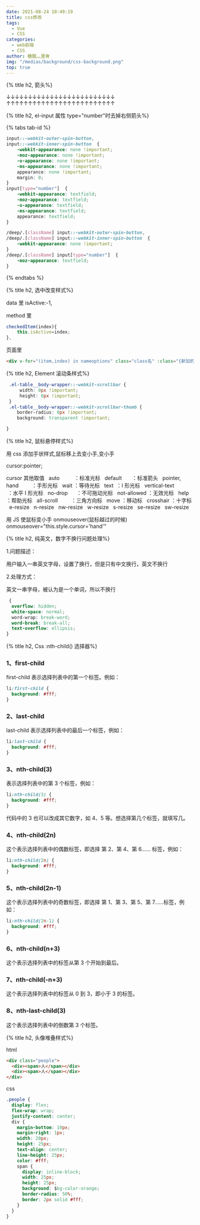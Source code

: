 ```yaml
---
date: 2021-08-24 10:49:19
title: css修改
tags:
  - Vue
  - CSS
categories:
  - web前端
  - CSS
author: 糖醋灬里脊
img: "/medias/background/css-background.png"
top: true
---
```


{% title h2, 箭头%}

↓↓↓↓↓↓↓↓↓↓↓↓↓↓↓↓↓↓↓↓↓↓↓↓↓  
↑↑↑↑↑↑↑↑↑↑↑↑↑↑↑↑↑↑↑↑↑↑↑↑↑

{% title h2, el-input 属性 type="number"时去掉右侧箭头%}

{% tabs tab-id %}

<!-- tab 本人使用过的 -->

```css
input::-webkit-outer-spin-button,
input::-webkit-inner-spin-button  {
    -webkit-appearance: none !important;
    -moz-appearance: none !important;
    -o-appearance: none !important;
    -ms-appearance: none !important;
    appearance: none !important;
    margin: 0;
}
input[type="number"]  {
    -webkit-appearance: textfield;
    -moz-appearance: textfield;
    -o-appearance: textfield;
    -ms-appearance: textfield;
    appearance: textfield;
}
```

<!-- endtab -->

<!-- tab 未确定好不好用的 -->

```css
/deep/.[className] input::-webkit-outer-spin-button,
/deep/.[className] input::-webkit-inner-spin-button  {
    -webkit-appearance: none !important;
}
/deep/.[className] input[type="number"]  {
    -moz-appearance: textfield;
}
```

<!-- endtab -->

{% endtabs %}

{% title h2, 选中改变样式%}

data 里
isActive:-1,

method 里

```js
checkedItem(index){
	this.isActive=index;
},
```

页面里

```html
<div v-for="(item,index) in nameoptions" class="class名" :class="{新加的class样式:index==isActive}" @click="checkItem(index)>{{item.name}}</div>
```

{% title h2, Element 滚动条样式%}

```css
 .el-table__body-wrapper::-webkit-scrollbar {
     width: 0px !important;
     height: 0px !important;
 }
 .el-table__body-wrapper::-webkit-scrollbar-thumb {
    border-radius: 0px !important;
    background: transparent !important;

}
```

{% title h2, 鼠标悬停样式%}

用 css 添加手状样式,鼠标移上去变小手,变小手

cursor:pointer;

cursor 其他取值  
auto          ：标准光标  
default       ：标准箭头  
pointer, hand         ：手形光标  
wait ：等待光标  
text  ：I 形光标  
vertical-text          ：水平 I 形光标  
no-drop      ：不可拖动光标  
not-allowed ：无效光标  
help ：帮助光标  
all-scroll         ：三角方向标  
move ：移动标  
crosshair ：十字标  
e-resize  
n-resize  
nw-resize  
w-resize  
s-resize  
se-resize  
sw-resize

用 JS 使鼠标变小手 onmouseover(鼠标越过的时候)
onmouseover="this.style.cursor='hand'"

{% title h2, 纯英文，数字不换行问题处理%}

1.问题描述：

用户输入一串英文字母，设置了换行，但是只有中文换行，英文不换行

2.处理方式：

英文一串字母，被认为是一个单词，所以不换行

```css
 {
  overflow: hidden;
  white-space: normal;
  word-wrap: break-word;
  word-break: break-all;
  text-overflow: ellipsis;
}
```

{% title h2, Css :nth-child() 选择器%}

### 1、first-child

first-child 表示选择列表中的第一个标签。例如：

```css
li:first-child {
  background: #fff;
}
```

### 2、last-child

last-child 表示选择列表中的最后一个标签，例如：

```css
li:last-child {
  background: #fff;
}
```

### 3、nth-child(3)

表示选择列表中的第 3 个标签，例如：

```css
li:nth-child(3) {
  background: #fff;
}
```

代码中的 3 也可以改成其它数字，如 4、5 等。想选择第几个标签，就填写几。

### 4、nth-child(2n)

这个表示选择列表中的偶数标签，即选择 第 2、第 4、第 6…… 标签，例如：

```css
li:nth-child(2n) {
  background: #fff;
}
```

### 5、nth-child(2n-1)

这个表示选择列表中的奇数标签，即选择 第 1、第 3、第 5、第 7……标签，例如：

```css
li:nth-child(2n-1) {
  background: #fff;
}
```

### 6、nth-child(n+3)

这个表示选择列表中的标签从第 3 个开始到最后。

### 7、nth-child(-n+3)

这个表示选择列表中的标签从 0 到 3，即小于 3 的标签。

### 8、nth-last-child(3)

这个表示选择列表中的倒数第 3 个标签。

{% title h2, 头像堆叠样式%}

html

```html
<div class="people">
  <div><span>人</span></div>
  <div><span>人</span></div>
</div>
```

css

```css
.people {
  display: flex;
  flex-wrap: wrap;
  justify-content: center;
  div {
    margin-bottom: 10px;
    margin-right: 1px;
    width: 20px;
    height: 25px;
    text-align: center;
    line-height: 25px;
    color: #fff;
    span {
      display: inline-block;
      width: 25px;
      height: 25px;
      background: $bg-color-orange;
      border-radius: 50%;
      border: 2px solid #fff;
    }
  }
}
```

